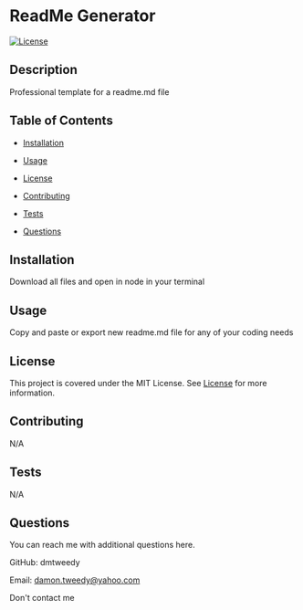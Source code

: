 # ReadMe Generator

[![License](https://img.shields.io/badge/license-MIT-blue.svg)](https://opensource.org/licenses/MIT)

## Description
Professional template for a readme.md file

## Table of Contents
- [Installation](#installation)
- [Usage](#usage)
- [License](#license)

- [Contributing](#contributing)
- [Tests](#tests)
- [Questions](#questions)

## Installation
Download all files and open in node in your terminal

## Usage
Copy and paste or export new readme.md file for any of your coding needs

## License

This project is covered under the MIT License. See [License](https://opensource.org/licenses/MIT) for more information.


## Contributing
N/A

## Tests
N/A

## Questions
You can reach me with additional questions here.

GitHub: dmtweedy

Email: damon.tweedy@yahoo.com

Don't contact me
